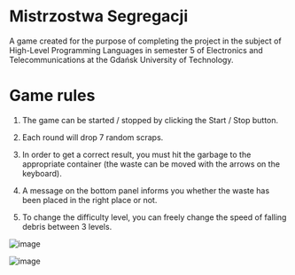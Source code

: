 # Mistrzostwa Segregacji

A game created for the purpose of completing the project in the subject of High-Level Programming Languages ​​in semester 5 of Electronics and Telecommunications at the Gdańsk University of Technology.

# Game rules
1. The game can be started / stopped by clicking the Start / Stop button.

2. Each round will drop 7 random scraps.

3. In order to get a correct result, you must hit the garbage to the appropriate container (the waste can be moved with the arrows on the keyboard).

4. A message on the bottom panel informs you whether the waste has been placed in the right place or not.

5. To change the difficulty level, you can freely change the speed of falling debris between 3 levels.

![image](https://user-images.githubusercontent.com/93549819/156221119-a649a569-e986-43a7-a0f8-570376ffe7a1.png)

![image](https://user-images.githubusercontent.com/93549819/156220788-f47151c4-2213-4b6d-9183-96b82b50c0d7.png)

